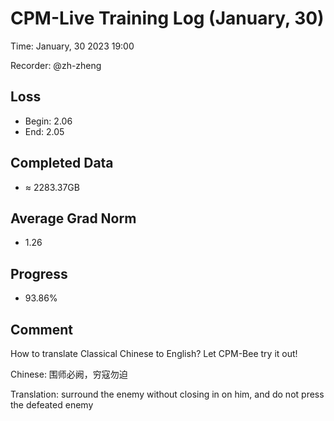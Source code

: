
# CPM-Live Training Log (January, 30)

Time: January, 30 2023 19:00

Recorder: @zh-zheng

## Loss
- Begin: 2.06
- End: 2.05
	
## Completed Data
- $\approx$ 2283.37GB

## Average Grad Norm
- 1.26

## Progress
- 93.86%

## Comment

How to translate Classical Chinese to English? Let CPM-Bee try it out!

Chinese: 围师必阙，穷寇勿迫

Translation: surround the enemy without closing in on him, and do not press the defeated enemy
